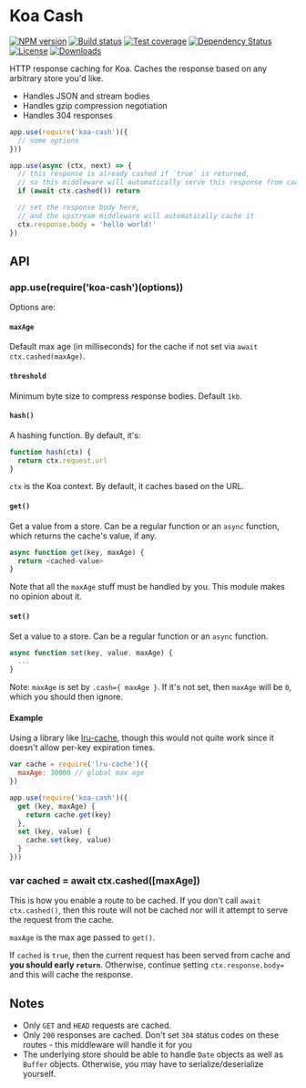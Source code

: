 # Koa Cash

[![NPM version][npm-image]][npm-url]
[![Build status][travis-image]][travis-url]
[![Test coverage][coveralls-image]][coveralls-url]
[![Dependency Status][david-image]][david-url]
[![License][license-image]][license-url]
[![Downloads][downloads-image]][downloads-url]

HTTP response caching for Koa.
Caches the response based on any arbitrary store you'd like.

- Handles JSON and stream bodies
- Handles gzip compression negotiation
- Handles 304 responses

```js
app.use(require('koa-cash')({
  // some options
}))

app.use(async (ctx, next) => {
  // this response is already cashed if `true` is returned,
  // so this middleware will automatically serve this response from cache
  if (await ctx.cashed()) return

  // set the response body here,
  // and the upstream middleware will automatically cache it
  ctx.response.body = 'hello world!'
})
```

## API

### app.use(require('koa-cash')(options))

Options are:

#### `maxAge`

Default max age (in milliseconds) for the cache if not set via `await ctx.cashed(maxAge)`.

#### `threshold`

Minimum byte size to compress response bodies. Default `1kb`.

#### `hash()`

A hashing function. By default, it's:

```js
function hash(ctx) {
  return ctx.request.url
}
```

`ctx` is the Koa context. By default, it caches based on the URL.

#### `get()`

Get a value from a store. Can be a regular function or an `async` function,
which returns the cache's value, if any.

```js
async function get(key, maxAge) {
  return <cached-value>
}
```

Note that all the `maxAge` stuff must be handled by you.
This module makes no opinion about it.

#### `set()`

Set a value to a store. Can be a regular function or an `async` function.

```js
async function set(key, value, maxAge) {
  ...
}
```

Note: `maxAge` is set by `.cash={ maxAge }`.
If it's not set, then `maxAge` will be `0`, which you should then ignore.

#### Example

Using a library like [lru-cache](https://github.com/isaacs/node-lru-cache),
though this would not quite work since it doesn't allow per-key expiration times.

```js
var cache = require('lru-cache')({
  maxAge: 30000 // global max age
})

app.use(require('koa-cash')({
  get (key, maxAge) {
    return cache.get(key)
  },
  set (key, value) {
    cache.set(key, value)
  }
}))
```

### var cached = await ctx.cashed([maxAge])

This is how you enable a route to be cached.
If you don't call `await ctx.cashed()`,
then this route will not be cached nor will it attempt to serve the request from the cache.

`maxAge` is the max age passed to `get()`.

If `cached` is `true`,
then the current request has been served from cache and __you should early `return`__.
Otherwise, continue setting `ctx.response.body=` and this will cache the response.

## Notes

- Only `GET` and `HEAD` requests are cached.
- Only `200` responses are cached.
  Don't set `304` status codes on these routes - this middleware will handle it for you
- The underlying store should be able to handle `Date` objects as well as `Buffer` objects.
  Otherwise, you may have to serialize/deserialize yourself.

[npm-image]: https://img.shields.io/npm/v/koa-cash.svg?style=flat-square
[npm-url]: https://npmjs.org/package/koa-cash
[github-tag]: http://img.shields.io/github/tag/koajs/cash.svg?style=flat-square
[github-url]: https://github.com/koajs/cash/tags
[travis-image]: https://img.shields.io/travis/koajs/cash/next.svg?style=flat-square
[travis-url]: https://travis-ci.org/koajs/cash
[coveralls-image]: https://img.shields.io/coveralls/koajs/cash/next.svg?style=flat-square
[coveralls-url]: https://coveralls.io/r/koajs/cash?branch=next
[david-image]: http://img.shields.io/david/koajs/cash/next.svg?style=flat-square
[david-url]: https://david-dm.org/koajs/cash/next
[license-image]: http://img.shields.io/npm/l/koa-cash.svg?style=flat-square
[license-url]: LICENSE
[downloads-image]: http://img.shields.io/npm/dm/koa-cash.svg?style=flat-square
[downloads-url]: https://npmjs.org/package/koa-cash
